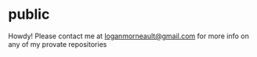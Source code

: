 # public
Howdy! Please contact me at loganmorneault@gmail.com for more info on any of my provate repositories
